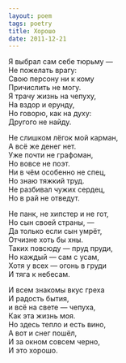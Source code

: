 ```yaml
---
layout: poem
tags: poetry
title: Хорошо
date: 2011-12-21
---
```


Я выбрал сам себе тюрьму —<br>
Не пожелать врагу:<br>
Свою персону ни к кому<br>
Причислить не могу.<br>
Я трачу жизнь на чепуху,<br>
На вздор и ерунду,<br>
Но говорю, как на духу:<br>
Другого не найду.<br>

Не слишком лёгок мой карман,<br>
А всё же денег нет.<br>
Уже почти не графоман,<br>
Но вовсе не поэт.<br>
Ни в чём особенно не спец,<br>
Но знаю тяжкий труд.<br>
Не разбивал чужих сердец,<br>
Но в рай не отведут.<br>

Не панк, не хипстер и не гот,<br>
Но сын своей страны, —<br>
Да только если сын умрёт,<br>
Отчизне хоть бы хны.<br>
Таких повсюду — пруд пруди,<br>
Но каждый — сам с усам,<br>
Хотя у всех — огонь в груди<br>
И тяга к небесам.<br>

И всем знакомы вкус греха<br>
И радость бытия,<br>
и всё на свете — чепуха,<br>
Как эта жизнь моя.<br>
Но здесь тепло и есть вино,<br>
А вот и снег пошёл,<br>
И за окном совсем черно,<br>
И это хорошо.

